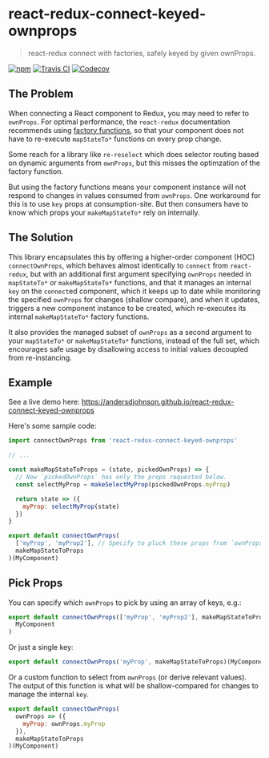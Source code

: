 # react-redux-connect-keyed-ownprops

> react-redux connect with factories, safely keyed by given ownProps.

[![npm](https://img.shields.io/npm/v/react-redux-connect-keyed-ownprops.svg)](https://www.npmjs.com/package/react-redux-connect-keyed-ownprops)
[![Travis CI](https://img.shields.io/travis/AndersDJohnson/react-redux-connect-keyed-ownprops.svg)](https://travis-ci.org/AndersDJohnson/react-redux-connect-keyed-ownprops)
[![Codecov](https://img.shields.io/codecov/c/github/AndersDJohnson/react-redux-connect-keyed-ownprops.svg)](https://codecov.io/gh/AndersDJohnson/react-redux-connect-keyed-ownprops)

## The Problem

When connecting a React component to Redux, you may need to refer to `ownProps`.
For optimal performance, the `react-redux` documentation
recommends using [factory functions](https://react-redux.js.org/api/connect#factory-functions),
so that your component does not have to re-execute `mapStateTo*` functions on every prop change.

Some reach for a library like `re-reselect` which does selector routing based on dynamic
arguments from `ownProps`, but this misses the optimzation of the factory function.

But using the factory functions means your component instance
will not respond to changes in values consumed from `ownProps`.
One workaround for this is to use `key` props at consumption-site.
But then consumers have to know which props your `makeMapStateTo*` rely on internally.

## The Solution

This library encapsulates this by offering a higher-order component (HOC) `connectOwnProps`,
which behaves almost identically to `connect` from `react-redux`, but with an additional
first argument specifying `ownProps` needed in `mapStateTo*` or `makeMapStateTo*` functions,
and that it manages an internal `key` on the `connect`ed component, which it keeps up to date
while monitoring the specified `ownProps` for changes (shallow compare), and when it updates,
triggers a new component instance to be created, which re-executes its internal
`makeMapStateTo*` factory functions.

It also provides the managed subset of `ownProps` as a second argument to your `mapStateTo*` or `makeMapStateTo*` functions, instead of the full set, which encourages
safe usage by disallowing access to initial values decoupled from re-instancing.

## Example

See a live demo here: https://andersdjohnson.github.io/react-redux-connect-keyed-ownprops

Here's some sample code:

```js
import connectOwnProps from 'react-redux-connect-keyed-ownprops'

// ...

const makeMapStateToProps = (state, pickedOwnProps) => {
  // Now `pickedOwnProps` has only the props requested below.
  const selectMyProp = makeSelectMyProp(pickedOwnProps.myProp)

  return state => ({
    myProp: selectMyProp(state)
  })
}

export default connectOwnProps(
  ['myProp', 'myProp2'], // Specify to pluck these props from `ownProps`.
  makeMapStateToProps
)(MyComponent)
```

## Pick Props

You can specify which `ownProps` to pick by using an array of keys, e.g.:

```js
export default connectOwnProps(['myProp', 'myProp2'], makeMapStateToProps)(
  MyComponent
)
```

Or just a single key:

```js
export default connectOwnProps('myProp', makeMapStateToProps)(MyComponent)
```

Or a custom function to select from `ownProps` (or derive relevant values).
The output of this function is what will be shallow-compared for changes to manage the internal `key`.

```js
export default connectOwnProps(
  ownProps => ({
    myProp: ownProps.myProp
  }),
  makeMapStateToProps
)(MyComponent)
```
